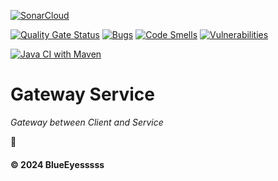 [![SonarCloud](https://sonarcloud.io/images/project_badges/sonarcloud-black.svg)](https://sonarcloud.io/summary/new_code?id=Energy-Handbok_gateway-service)

[![Quality Gate Status](https://sonarcloud.io/api/project_badges/measure?project=Energy-Handbok_gateway-service&metric=alert_status)](https://sonarcloud.io/summary/new_code?id=Energy-Handbok_gateway-service)   [![Bugs](https://sonarcloud.io/api/project_badges/measure?project=Energy-Handbok_gateway-service&metric=bugs)](https://sonarcloud.io/summary/new_code?id=Energy-Handbok_gateway-service)  [![Code Smells](https://sonarcloud.io/api/project_badges/measure?project=Energy-Handbok_gateway-service&metric=code_smells)](https://sonarcloud.io/summary/new_code?id=Energy-Handbok_gateway-service)    [![Vulnerabilities](https://sonarcloud.io/api/project_badges/measure?project=Energy-Handbok_gateway-service&metric=vulnerabilities)](https://sonarcloud.io/summary/new_code?id=Energy-Handbok_gateway-service)

[![Java CI with Maven](https://github.com/Energy-Handbok/gateway-service/actions/workflows/maven.yml/badge.svg?branch=main)](https://github.com/Energy-Handbok/gateway-service/actions/workflows/maven.yml)

# Gateway Service
*Gateway between Client and Service*

🌱

#### © 2024 BlueEyesssss
